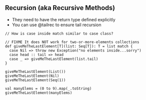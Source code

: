 ## Recursion (aka Recursive Methods)

* They need to have the return type defined explicitly
* You can use @tailrec to ensure tail recursion

```
// How is case inside match similar to case class?

// FIXME It does NOT work for two-or-more-elements collections
def giveMeTheLastElement[T](list: Seq[T]): T = list match {
  case Nil => throw new Exception("no elements inside...sorry")
  case head :: tail => head
  case _ => giveMeTheLastElement(list.tail)
}

giveMeTheLastElement(List())
giveMeTheLastElement(Nil)
giveMeTheLastElement(Seq(1))

val manyElems = (0 to 9).map(_.toString)
giveMeTheLastElement(manyElems)
```

